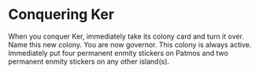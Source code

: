 # Conquering Ker
When you conquer Ker, immediately take its colony card and turn it over. Name this new colony. You are now governor. This colony is always active. Immediately put four permanent enmity stickers on Patmos and two permanent enmity stickers on any other island(s).
